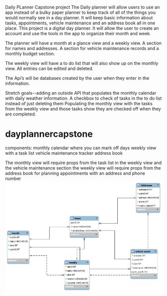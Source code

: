 Daily PLanner Capstone project
The Daily planner will allow users to use an app instead of a bulky paper planner to keep track of all of the things you would normally see in a day planner. It will keep basic information about tasks, appointments, vehicle maintenance and an address book all in one place.
 This project is a digital day planner. It will allow the user to create an account and use the tools in the app to organize their month and week.

The planner will have a month at a glance view and a weekly view. A section for names and addresses. A section for vehicle maintenance records and a monthly budget section.

The weekly view will have a to do list that will also show up on the monthly view.
All entries can be edited and deleted.

The Api’s will be databases created by the user when they enter in the information.

Stretch goals--adding an outside API that populates the monthly calendar with daily weather information.
A checkbox to check of tasks in the to do list instead of just deleting them
Populating the monthly view with the tasks from the weekly view and those tasks show they are checked off when they are completed.

# dayplannercapstone


components:
monthly calendar where you can mark off days
weekly view with a task list
vehicle maintenance tracker
address book

The monthly view will require props from the task list in the weekly view
and the vehicle maintenance section
the weekly view will require props from the address book for planning appointments with an address and phone number
![picture](images/capstone.png)